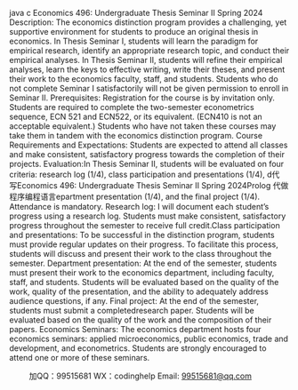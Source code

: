 java c
Economics 496: Undergraduate Thesis Seminar II
Spring 2024
Description:
The economics distinction program provides a challenging, yet supportive   environment   for students to produce an original thesis in economics.      In   Thesis   Seminar   I,   students   will learn the paradigm for empirical research, identify an appropriate research   topic,   and   conduct their empirical analyses.    In Thesis   Seminar II, students   will   refine   their   empirical analyses, learn the keys to effective writing, write their theses, and present their   work to the economics faculty, staff,   and students.      Students   who   do   not   complete   Seminar I satisfactorily will not be given permission to enroll in   Seminar II.
Prerequisites:
Registration for the course is by invitation only.    Students   are   required   to   complete   the   two-semester econometrics sequence, ECN 521 and ECN522,   or   its   equivalent.
(ECN410 is not an acceptable equivalent.)    Students who   have not   taken   these   courses   may take them in tandem with the economics distinction program.
Course Requirements and Expectations:
Students are expected to attend all classes   and make   consistent,   satisfactory progress   towards   the   completion   of   their   projects.
Evaluation:In Thesis   Seminar II, students will be evaluated on four   criteria:   research   log   (1/4),   class   participation and presentations (1/4), d代 写Economics 496: Undergraduate Thesis Seminar II Spring 2024Prolog
代做程序编程语言epartment presentation (1/4), and the   final project   (1/4).    Attendance is mandatory.
Research log:    I will document each student’s progress   using   a research   log.
Students must make consistent, satisfactory progress throughout   the semester to   receive full   credit.Class participation and presentations:    To be successful in the distinction program,   students must provide regular updates on their progress.    To facilitate this process,   students will discuss and present their work to the class throughout the   semester.
Department   presentation:    At   the   end   of   the   semester, students   must   present   their work to the economics department, including faculty, staff,   and   students.
Students   will   be   evaluated   based   on   the   quality   of   the   work, quality   of   the presentation, and the ability to adequately address audience questions,   if   any.
Final project: At the end of   the semester, students must   submit   a   completedresearch   paper.    Students   will   be   evaluated   based   on   the   quality   of   the   work   and the   composition   of   their   papers.
Economics Seminars:
The economics department hosts four economics seminars: applied   microeconomics,   public economics, trade and development, and econometrics. Students are   strongly encouraged   to   attend   one   or   more   of   these   seminars.
   

         
加QQ：99515681  WX：codinghelp  Email: 99515681@qq.com
